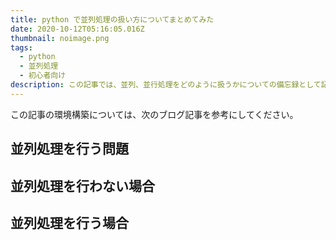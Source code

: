 ```yaml
---
title: python で並列処理の扱い方についてまとめてみた
date: 2020-10-12T05:16:05.016Z
thumbnail: noimage.png
tags:
  - python
  - 並列処理
  - 初心者向け
description: この記事では、並列、並行処理をどのように扱うかについての備忘録として記述しました。
---
```


この記事の環境構築については、次のブログ記事を参考にしてください。

## 並列処理を行う問題
## 並列処理を行わない場合
## 並列処理を行う場合
 ##
